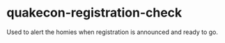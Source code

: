 # quakecon-registration-check
Used to alert the homies when registration is announced and ready to go.
